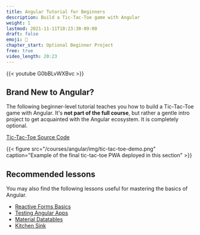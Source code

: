 ```yaml
---
title: Angular Tutorial for Beginners
description: Build a Tic-Tac-Toe game with Angular
weight: 1
lastmod: 2021-11-11T10:23:30-09:00
draft: false
emoji: 👶
chapter_start: Optional Beginner Project
free: true
video_length: 20:23
---
```


<div class="vid-center">
{{< youtube G0bBLvWXBvc >}}
</div>

## Brand New to Angular?

The following beginner-level tutorial teaches you how to build a Tic-Tac-Toe game with Angular. It's **not part of the full course**, but rather a gentle intro project to get acquainted with the Angular ecosystem. It is completely optional. 

[Tic-Tac-Toe Source Code](https://github.com/fireship-io/angular-tic-tac-toe)

{{< figure src="/courses/angular/img/tic-tac-toe-demo.png" caption="Example of the final tic-tac-toe PWA deployed in this section" >}}


## Recommended lessons

You may also find the following lessons useful for mastering the basics of Angular. 

- [Reactive Forms Basics](/lessons/basics-reactive-forms-in-angular)
- [Testing Angular Apps](/lessons/angular-testing-guide-including-firebase)
- [Material Datatables](/lessons/material-data-tables-with-firestore)
- [Kitchen Sink](/tags/angular)